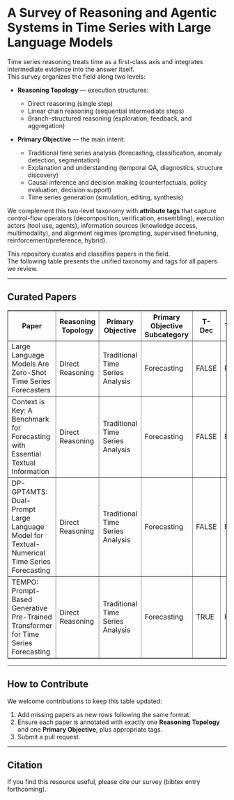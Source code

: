 # A Survey of Reasoning and Agentic Systems in Time Series with Large Language Models

Time series reasoning treats time as a first-class axis and integrates intermediate evidence into the answer itself.  
This survey organizes the field along two levels:

* **Reasoning Topology** — execution structures:  
  * Direct reasoning (single step)  
  * Linear chain reasoning (sequential intermediate steps)  
  * Branch-structured reasoning (exploration, feedback, and aggregation)  

* **Primary Objective** — the main intent:  
  * Traditional time series analysis (forecasting, classification, anomaly detection, segmentation)  
  * Explanation and understanding (temporal QA, diagnostics, structure discovery)  
  * Causal inference and decision making (counterfactuals, policy evaluation, decision support)  
  * Time series generation (simulation, editing, synthesis)  

We complement this two-level taxonomy with **attribute tags** that capture control-flow operators (decomposition, verification, ensembling), execution actors (tool use, agents), information sources (knowledge access, multimodality), and alignment regimes (prompting, supervised finetuning, reinforcement/preference, hybrid).

This repository curates and classifies papers in the field.  
The following table presents the unified taxonomy and tags for all papers we review.

---

## Curated Papers

<table border="1" cellspacing="0" cellpadding="5">
  <thead>
    <tr>
      <th width="250">Paper</th>
      <th width="150">Reasoning Topology</th>
      <th width="180">Primary Objective</th>
      <th width="220">Primary Objective Subcategory</th>
      <th>T-Dec</th>
      <th>T-Ver</th>
      <th>T-Ens</th>
      <th>T-Tool</th>
      <th>T-Know</th>
      <th>T-Multi</th>
      <th>T-Agent</th>
      <th>T-Align</th>
    </tr>
  </thead>
  <tbody>
    <tr>
      <td>Large Language Models Are Zero-Shot Time Series Forecasters</td>
      <td>Direct Reasoning</td>
      <td>Traditional Time Series Analysis</td>
      <td>Forecasting</td>
      <td>FALSE</td>
      <td>FALSE</td>
      <td>TRUE</td>
      <td>FALSE</td>
      <td>FALSE</td>
      <td>FALSE</td>
      <td>0</td>
      <td>P</td>
    </tr>
    <tr>
      <td>Context is Key: A Benchmark for Forecasting with Essential Textual Information</td>
      <td>Direct Reasoning</td>
      <td>Traditional Time Series Analysis</td>
      <td>Forecasting</td>
      <td>FALSE</td>
      <td>FALSE</td>
      <td>FALSE</td>
      <td>FALSE</td>
      <td>FALSE</td>
      <td>TRUE</td>
      <td>0</td>
      <td>P</td>
    </tr>
    <tr>
      <td>DP-GPT4MTS: Dual-Prompt Large Language Model for Textual-Numerical Time Series Forecasting</td>
      <td>Direct Reasoning</td>
      <td>Traditional Time Series Analysis</td>
      <td>Forecasting</td>
      <td>FALSE</td>
      <td>FALSE</td>
      <td>FALSE</td>
      <td>FALSE</td>
      <td>FALSE</td>
      <td>TRUE</td>
      <td>0</td>
      <td>S</td>
    </tr>
    <tr>
      <td>TEMPO: Prompt-Based Generative Pre-Trained Transformer for Time Series Forecasting</td>
      <td>Direct Reasoning</td>
      <td>Traditional Time Series Analysis</td>
      <td>Forecasting</td>
      <td>TRUE</td>
      <td>FALSE</td>
      <td>FALSE</td>
      <td>FALSE</td>
      <td>FALSE</td>
      <td>TRUE</td>
      <td>0</td>
      <td>S</td>
    </tr>
  </tbody>
</table>


---

## How to Contribute

We welcome contributions to keep this table updated:

1. Add missing papers as new rows following the same format.  
2. Ensure each paper is annotated with exactly one **Reasoning Topology** and one **Primary Objective**, plus appropriate tags.  
3. Submit a pull request.

---

## Citation

If you find this resource useful, please cite our survey (bibtex entry forthcoming).

